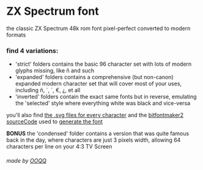 # ZX Spectrum font
the classic ZX Spectrum 48k rom font pixel-perfect converted to modern formats

### find 4 variations:
- 'strict' folders contains the basic 96 character set with lots of modern glyphs missing, like ñ and such
- 'expanded' folders contains a comprehensive (but non-canon) expanded modern character set that will cover most of your uses, including ñ, `, ´, €, ¿,  et all
- 'inverted' folders contain the exact same fonts but in reverse, emulating the 'selected' style where everything white was black and vice-versa

you'll also find [the .svg files for every character](https://github.com/OOQQ/zxSpectrum-font/tree/master/vectorGlyphs) and the [bitfontmaker2 sourceCode](https://github.com/OOQQ/zxSpectrum-font/blob/master/bitFontMaker2Source.txt) used to [generate the font](https://www.pentacom.jp/pentacom/bitfontmaker2/) 

**BONUS** the 'condensed' folder contains a version that was quite famous back in the day, where characters are just 3 pixels width, allowing 64 characters per line on your 4:3 TV Screen

###### made by [OOQQ](https://github.com/OOQQ/)
